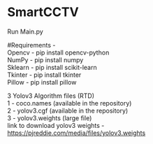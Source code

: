 # SmartCCTV

Run Main.py 

#Requirements - <br>
Opencv - pip install opencv-python <br>
NumPy - pip install numpy <br>
Sklearn - pip install scikit-learn <br>
Tkinter - pip install tkinter <br>
Pillow - pip install pillow <br>

3 Yolov3 Algorithm files (RTD) <br>
1 - coco.names (available in the repository) <br>
2 - yolov3.cgf (available in the repository) <br>
3 - yolov3.weights (large file) <br>
link to download yolov3 weights - https://pjreddie.com/media/files/yolov3.weights 

